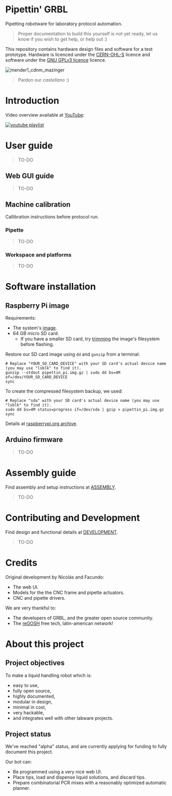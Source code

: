 # Pipettin' GRBL

Pipetting robotware for laboratory protocol automation.

> Proper documentation to build this yourself is not yet ready, let us know if you wish to get help, or help out :)

This repository contains hardware design files and software for a test prototype. 
Hardware is licenced under the [CERN-OHL-S](https://github.com/naikymen/pipettin-grbl-alpha/blob/master/HARDWARE_LICENCE.txt) licence 
and software under the [GNU GPLv3 licence](https://github.com/naikymen/pipettin-grbl-alpha/blob/master/SOFTWARE_LICENCE.txt) licence.

![mender1_cdnm_mazinger](doc/media/pics/21_04-en_el_labo/IMG_7441.JPG)

> Pardon our _castellano_ :)

# Introduction

<!-- sin tanto tecnicismo -->

Video overview available at [YouTube](https://www.youtube.com/watch?v=5_eDGsb4E6M&list=PLSqqZBTIQ_dz2dSU0l852d4ZE4sjo2JjA):

[![youtube playlist](https://user-images.githubusercontent.com/3259326/154876955-560acf31-f670-4b91-8ee6-504c9dda07c8.png)](https://www.youtube.com/watch?v=5_eDGsb4E6M&list=PLSqqZBTIQ_dz2dSU0l852d4ZE4sjo2JjA)

# User guide

<!-- Aca no explicaria nada de la arquitectura ni de los modulos que intervienen). Este deberia ser el readme.md principa. -->

> TO-DO

## Web GUI guide

<!-- Manual de GUI -->

> TO-DO

## Machine calibration

Callibration instructions before protocol run.

### Pipette

<!-- 
Calibracion de pipeta:

- Relacion Volumen-deplazamiento
- Tip probe
- Setup de las constantes en el driver (retraction, etc.)
- Setup de las correcciones en el driver (pipeteo de mas / de menos, etc.)
- Protocolo de calibracion con balanza analítica.
-->

> TO-DO

### Workspace and platforms

<!-- Calibracion del XYZ de los objetos en la mesa -->

> TO-DO

# Software installation

## Raspberry Pi image

<!-- Guia Instalacion de imagen raspberry -->

Requirements:

* The system's [image](https://drive.google.com/drive/folders/1sQWp9x0S_202jgzFJBe-YqoJQlnTlY16?usp=sharing).
* 64 GB micro SD card.
  * If you have a smaller SD card, try [trimming](https://superuser.com/a/610825) the image's filesystem before flashing.

Restore our SD card image using `dd` and `gunzip` from a terminal:

```
# Replace "YOUR_SD_CARD_DEVICE" with your SD card's actual device name (you may use "lsblk" to find it).
gunzip --stdout pipettin_pi.img.gz | sudo dd bs=4M of=/dev/YOUR_SD_CARD_DEVICE
sync
```

To create the compressed filesystem backup, we used:

```
# Replace "sda" with your SD card's actual device name (you may use "lsblk" to find it).
sudo dd bs=4M status=progress if=/dev/sda | gzip > pipettin_pi.img.gz
sync
```

Details at [raspberrypi.org archive](https://web.archive.org/web/20210419061127/https://www.raspberrypi.org/documentation/linux/filesystem/backup.md).

## Arduino firmware

<!-- Guia Instalacion de GRBL en Arduino UNO -->

> TO-DO

# Assembly guide

Find assembly and setup instructions at [ASSEMBLY](ASSEMBLY.md).

> TO-DO

# Contributing and Development

Find design and functional details at [DEVELOPMENT](DEVELOPMENT.md).

> TO-DO

# Credits

Original development by Nicolás and Facundo:

* The web UI.
* Models for the the CNC frame and pipette actuators.
* CNC and pipette drivers.

We are very thankful to:

* The developers of GRBL, and the greater open source community.
* The [reGOSH](https://regosh.libres.cc/en/home-en/) free tech, latin-american network!

# About this project

## Project objectives

To make a liquid handling robot which is:
- easy to use,
- fully open source,
- highly documented, 
- modular in design,
- minimal in cost,
- very hackable,
- and integrates well with other labware projects.

## Project status

We've reached "alpha" status, and are currently applying for funding to fully document this project.

Our bot can:

* Be programmed using a very nice web UI.
* Place tips, load and dispense liquid solutions, and discard tips.
* Prepare combinatorial PCR mixes with a reasonably optimized automatic planner.
